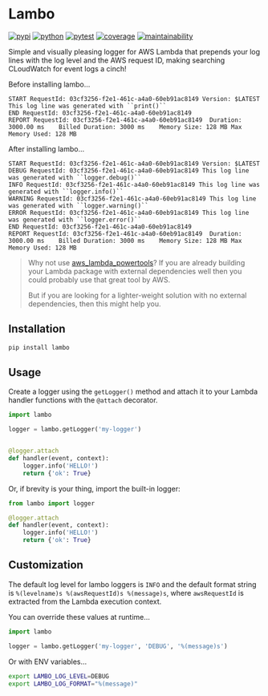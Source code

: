 # Lambo

[![pypi](https://img.shields.io/pypi/v/lambo?color=yellow&logo=python&logoColor=eee&style=flat-square)](https://pypi.org/project/lambo/)
[![python](https://img.shields.io/pypi/pyversions/lambo?logo=python&logoColor=eee&style=flat-square)](https://pypi.org/project/lambo/)
[![pytest](https://img.shields.io/github/workflow/status/amancevice/python-lambo/pytest?logo=github&style=flat-square)](https://github.com/amancevice/python-lambo/actions)
[![coverage](https://img.shields.io/codeclimate/coverage/amancevice/python-lambo?logo=code-climate&style=flat-square)](https://codeclimate.com/github/amancevice/python-lambo/test_coverage)
[![maintainability](https://img.shields.io/codeclimate/maintainability/amancevice/python-lambo?logo=code-climate&style=flat-square)](https://codeclimate.com/github/amancevice/python-lambo/maintainability)

Simple and visually pleasing logger for AWS Lambda that prepends your log lines with the log level and the AWS request ID, making searching CLoudWatch for event logs a cinch!

Before installing lambo…

```
START RequestId: 03cf3256-f2e1-461c-a4a0-60eb91ac8149 Version: $LATEST
This log line was generated with ``print()``
END RequestId: 03cf3256-f2e1-461c-a4a0-60eb91ac8149
REPORT RequestId: 03cf3256-f2e1-461c-a4a0-60eb91ac8149	Duration: 3000.00 ms	Billed Duration: 3000 ms	Memory Size: 128 MB	Max Memory Used: 128 MB
```

After installing lambo…

```
START RequestId: 03cf3256-f2e1-461c-a4a0-60eb91ac8149 Version: $LATEST
DEBUG RequestId: 03cf3256-f2e1-461c-a4a0-60eb91ac8149 This log line was generated with ``logger.debug()``
INFO RequestId: 03cf3256-f2e1-461c-a4a0-60eb91ac8149 This log line was generated with ``logger.info()``
WARNING RequestId: 03cf3256-f2e1-461c-a4a0-60eb91ac8149 This log line was generated with ``logger.warning()``
ERROR RequestId: 03cf3256-f2e1-461c-a4a0-60eb91ac8149 This log line was generated with ``logger.error()``
END RequestId: 03cf3256-f2e1-461c-a4a0-60eb91ac8149
REPORT RequestId: 03cf3256-f2e1-461c-a4a0-60eb91ac8149	Duration: 3000.00 ms	Billed Duration: 3000 ms	Memory Size: 128 MB	Max Memory Used: 128 MB
```

> Why not use [aws_lambda_powertools](https://github.com/awslabs/aws-lambda-powertools-python/)? If you are already building your Lambda package with external dependencies well then you could probably use that great tool by AWS.
>
> But if you are looking for a lighter-weight solution with no external dependencies, then this might help you.

## Installation

```bash
pip install lambo
```

## Usage

Create a logger using the `getLogger()` method and attach it to your Lambda handler functions with the `@attach` decorator.

```python
import lambo

logger = lambo.getLogger('my-logger')


@logger.attach
def handler(event, context):
    logger.info('HELLO!')
    return {'ok': True}
```

Or, if brevity is your thing, import the built-in logger:

```python
from lambo import logger

@logger.attach
def handler(event, context):
    logger.info('HELLO!')
    return {'ok': True}
```

## Customization

The default log level for lambo loggers is `INFO` and the default format string is `%(levelname)s %(awsRequestId)s %(message)s`, where `awsRequestId` is extracted from the Lambda execution context.

You can override these values at runtime…

```python
import lambo

logger = lambo.getLogger('my-logger', 'DEBUG', '%(message)s')
```

Or with ENV variables…

```bash
export LAMBO_LOG_LEVEL=DEBUG
export LAMBO_LOG_FORMAT="%(message)"
```
